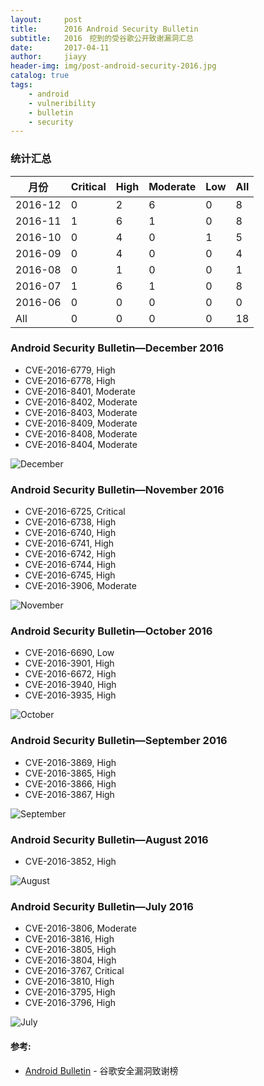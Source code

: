 ```yaml
---
layout:     post
title:      2016 Android Security Bulletin
subtitle:   2016　挖到的受谷歌公开致谢漏洞汇总 
date:       2017-04-11
author:     jiayy
header-img: img/post-android-security-2016.jpg
catalog: true
tags:
    - android
    - vulneribility
    - bulletin
    - security
---
```


### 统计汇总

<table><thead>
<tr>
<th>月份</th>
<th>Critical</th>
<th>High</th>
<th>Moderate</th>
<th>Low</th>
<th>All</th>
</tr>
</thead><tbody>
<tr>
<td>2016-12</td>
<td>0</td>
<td>2</td>
<td>6</td>
<td>0</td>
<td>8</td>
</tr>
<tr>
<td>2016-11</td>
<td>1</td>
<td>6</td>
<td>1</td>
<td>0</td>
<td>8</td>
</tr>
<tr>
<td>2016-10</td>
<td>0</td>
<td>4</td>
<td>0</td>
<td>1</td>
<td>5</td>
</tr>
<tr>
<td>2016-09</td>
<td>0</td>
<td>4</td>
<td>0</td>
<td>0</td>
<td>4</td>
</tr>
<tr>
<td>2016-08</td>
<td>0</td>
<td>1</td>
<td>0</td>
<td>0</td>
<td>1</td>
</tr>
<tr>
<td>2016-07</td>
<td>1</td>
<td>6</td>
<td>1</td>
<td>0</td>
<td>8</td>
</tr>
<tr>
<td>2016-06</td>
<td>0</td>
<td>0</td>
<td>0</td>
<td>0</td>
<td>0</td>
</tr>
<tr>
<td>All</td>
<td>0</td>
<td>0</td>
<td>0</td>
<td>0</td>
<td>18</td>
</tr>
</tbody></table>


### Android Security Bulletin—December 2016

* CVE-2016-6779, High
* CVE-2016-6778, High
* CVE-2016-8401, Moderate
* CVE-2016-8402, Moderate
* CVE-2016-8403, Moderate
* CVE-2016-8409, Moderate
* CVE-2016-8408, Moderate
* CVE-2016-8404, Moderate

![December](https://cl.ly/0j3E37474018/bulletin-20161201.png)

### Android Security Bulletin—November 2016

* CVE-2016-6725, Critical
* CVE-2016-6738, High 
* CVE-2016-6740, High 
* CVE-2016-6741, High 
* CVE-2016-6742, High 
* CVE-2016-6744, High 
* CVE-2016-6745, High 
* CVE-2016-3906, Moderate

![November](https://cl.ly/2X2J0Z2O3w2H/bulletin-20161101.png)

### Android Security Bulletin—October 2016

* CVE-2016-6690, Low
* CVE-2016-3901, High 
* CVE-2016-6672, High 
* CVE-2016-3940, High 
* CVE-2016-3935, High

![October](https://cl.ly/0T2r250n250S/bulletin-20161001.png)

### Android Security Bulletin—September 2016

* CVE-2016-3869, High 
* CVE-2016-3865, High 
* CVE-2016-3866, High 
* CVE-2016-3867, High

![September](https://cl.ly/3A0z162I3g27/bulletin-20160901.png)

### Android Security Bulletin—August 2016

* CVE-2016-3852, High

![August](https://cl.ly/0W36063P1m3j/bulletin-20160801.png)

### Android Security Bulletin—July 2016

* CVE-2016-3806, Moderate
* CVE-2016-3816, High 
* CVE-2016-3805, High 
* CVE-2016-3804, High 
* CVE-2016-3767, Critical
* CVE-2016-3810, High 
* CVE-2016-3795, High 
* CVE-2016-3796, High

![July](https://cl.ly/2h3x161o3U35/bulletin-20160701.png)

#### 参考:

- [Android Bulletin](https://source.android.com/security/bulletin/) - 谷歌安全漏洞致谢榜
